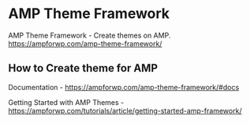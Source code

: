# AMP Theme Framework

[logo]: https://ampforwp.com/wp-content/uploads/2017/09/amp-theme-framework-logo.png "AMP Theme Framework"

AMP Theme Framework - Create themes on AMP. https://ampforwp.com/amp-theme-framework/

## How to Create theme for AMP
Documentation - https://ampforwp.com/amp-theme-framework/#docs

Getting Started with AMP Themes -  https://ampforwp.com/tutorials/article/getting-started-amp-framework/
